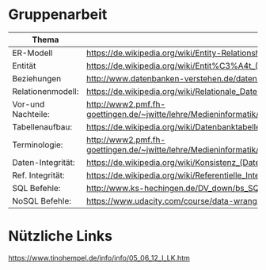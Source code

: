 # Gruppenarbeit

| Thema              | Link                                                                                                                           |  
| ------------------ | ------------------------------------------------------------------------------------------------------------------------------ |  
| ER-Modell          | https://de.wikipedia.org/wiki/Entity-Relationship-Modell                                                                       |  
| Entität            | https://de.wikipedia.org/wiki/Entit%C3%A4t_(Informatik)                                                                        |  
| Beziehungen        | http://www.datenbanken-verstehen.de/datenmodellierung/beziehungen-datenbanken/                                                 |  
| Relationenmodell:  | https://de.wikipedia.org/wiki/Relationale_Datenbankhttp://www.gitta.info/LogicModelin/de/html/RelDBDesign_RepKonzER.html       |  
| Vor-und Nachteile: | http://www2.pmf.fh-goettingen.de/~jwitte/lehre/Medieninformatik/Datenbanken/Vorlesungskripte/Das%20Relationenmodell.pdf        |  
| Tabellenaufbau:    | https://de.wikipedia.org/wiki/Datenbanktabelle                                                                                 |  
| Terminologie:      | http://www2.pmf.fh-goettingen.de/~jwitte/lehre/Medieninformatik/Datenbanken/Vorlesungskripte/Das%20Relationenmodell.pdf#page=3 |  
| Daten-Integrität:  | https://de.wikipedia.org/wiki/Konsistenz_(Datenspeicherung)#Konsistenz_in_klassischen_relationalen_Datenbanken                 |  
| Ref. Integrität:   | https://de.wikipedia.org/wiki/Referentielle_Integrit%C3%A4t                                                                    |  
| SQL Befehle:       | http://www.ks-hechingen.de/DV_down/bs_SQL.pdf                                                                                  |  
| NoSQL Befehle:     | https://www.udacity.com/course/data-wrangling-with-mongodb--ud032                                                              |  


# Nützliche Links
https://www.tinohempel.de/info/info/05_06_12_I_LK.htm
